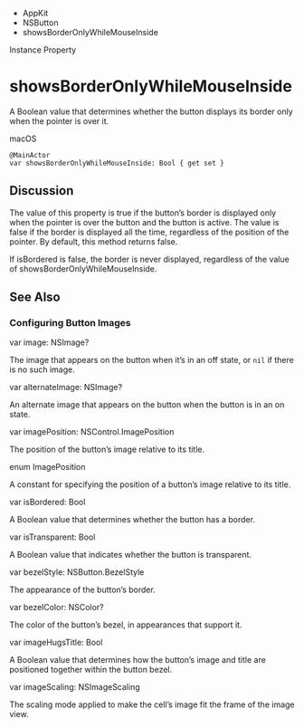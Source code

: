 

- AppKit
- NSButton
-  showsBorderOnlyWhileMouseInside 

Instance Property

# showsBorderOnlyWhileMouseInside

A Boolean value that determines whether the button displays its border only when the pointer is over it.

macOS

``` source
@MainActor
var showsBorderOnlyWhileMouseInside: Bool { get set }
```

## Discussion

The value of this property is true if the button’s border is displayed only when the pointer is over the button and the button is active. The value is false if the border is displayed all the time, regardless of the position of the pointer. By default, this method returns false.

If isBordered is false, the border is never displayed, regardless of the value of showsBorderOnlyWhileMouseInside.

## See Also

### Configuring Button Images

var image: NSImage?

The image that appears on the button when it’s in an off state, or `nil` if there is no such image.

var alternateImage: NSImage?

An alternate image that appears on the button when the button is in an on state.

var imagePosition: NSControl.ImagePosition

The position of the button’s image relative to its title.

enum ImagePosition

A constant for specifying the position of a button’s image relative to its title.

var isBordered: Bool

A Boolean value that determines whether the button has a border.

var isTransparent: Bool

A Boolean value that indicates whether the button is transparent.

var bezelStyle: NSButton.BezelStyle

The appearance of the button’s border.

var bezelColor: NSColor?

The color of the button’s bezel, in appearances that support it.

var imageHugsTitle: Bool

A Boolean value that determines how the button’s image and title are positioned together within the button bezel.

var imageScaling: NSImageScaling

The scaling mode applied to make the cell’s image fit the frame of the image view.

